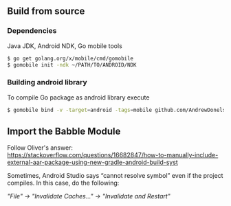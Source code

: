 ## Build from source

### Dependencies
Java JDK, Android NDK, Go mobile tools

```bash
$ go get golang.org/x/mobile/cmd/gomobile
$ gomobile init -ndk ~/PATH/TO/ANDROID/NDK
```

### Building android library
To compile Go package as android library execute
```bash
$ gomobile bind -v -target=android -tags=mobile github.com/AndrewDonelson/babble/src/mobile
```

## Import the Babble Module

Follow Oliver's answer:   
https://stackoverflow.com/questions/16682847/how-to-manually-include-external-aar-package-using-new-gradle-android-build-syst

Sometimes, Android Studio says “cannot resolve symbol” even if the project 
compiles. In this case, do the following:

*"File" -> "Invalidate Caches..." -> "Invalidate and Restart"*
